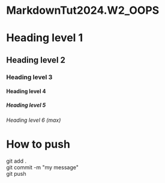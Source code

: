 # MarkdownTut2024.W2_OOPS
	
# Heading level 1

## Heading level 2

### Heading level 3

#### Heading level 4

##### Heading level 5

###### Heading level 6 (max)


# How to push
git add . <br>
git commit -m "my message" <br>
git push <br>